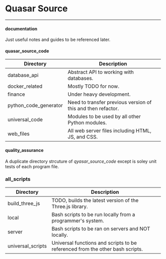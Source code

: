 # Quasar Source

---

#### documentation
Just useful notes and guides to be referenced later.

#### quasar_source_code
| Directory | Description |
| --- | --- |
| database_api | Abstract API to working with databases. |
| docker_related | Mostly TODO for now. |
| finance | Under heavy development. |
| python_code_generator | Need to transfer previous version of this and then refactor. |
| universal_code | Modules to be used by all other Python modules. |
| web_files | All web server files including HTML, JS, and CSS. |

#### quality_assurance
A duplicate directory strcuture of *qyasar_source_code* except is soley unit tests of each program file.

### all_scripts
| Directory | Description |
| --- | --- |
| build_three_js | TODO, builds the latest version of the Three.js library. |
| local | Bash scripts to be run locally from a programmer's system. |
| server | Bash scripts to be ran on servers and NOT locally. |
| universal_scripts | Universal functions and scripts to be referenced from the other bash scripts. |
